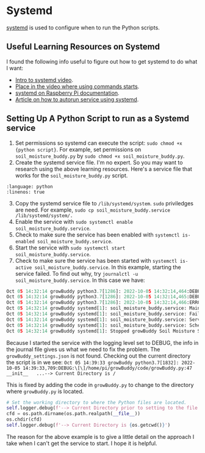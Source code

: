 # Systemd

[systemd](https://en.wikipedia.org/wiki/Systemd) is used to configure when to run the Python scripts.

## Useful Learning Resources on Systemd

I found the following info useful to figure out how to get systemd to do what I want:

- [Intro to systemd video](https://youtu.be/AtEqbYTLHfs?t=147).
- [Place in the video where using commands starts](https://youtu.be/AtEqbYTLHfs?t=230).
- [systemd on Raspberry Pi documentation](https://www.raspberrypi.org/documentation/linux/usage/systemd.md).
- [Article on how to autorun service using systemd](https://www.raspberrypi-spy.co.uk/2015/10/how-to-autorun-a-python-script-on-boot-using-systemd/).

## Setting Up A Python Script to run as a Systemd service

1. Set permissions so systemd can execute the script: `sudo chmod +x {python script}`.  For example, set permissions on  `soil_moisture_buddy.py` by `sudo chmod +x soil_moisture_buddy.py`.
2. Create the systemd service file.  I'm no expert.  So you may want to research using the above learning resources. Here's a service file that works for the `soil_moisture_buddy.py` script.

```{literalinclude} ../code/soil_moisture_buddy.service
:language: python
:linenos: true
```

3. Copy the systemd service file to `/lib/systemd/system`.  `sudo` priviledges are need.  For example, `sudo cp soil_moisture_buddy.service /lib/systemd/system/.`
4. Enable the service with `sudo systemctl enable soil_moisture_buddy.service`.
5. Check to make sure the service has been enabled with `systemctl is-enabled soil_moisture_buddy.service`.
6. Start the service with `sudo systemctl start soil_moisture_buddy.service`.
7. Check to make sure the service has been started with `systemctl is-active soil_moisture_buddy.service`.  In this example, starting the service failed.  To find out why, try `journalctl -u soil_moisture_buddy.service`.  In this case we have:

```python
Oct 05 14:32:14 growBuddy python3.7[1286]: 2022-10-05 14:32:14,464:DEBUG:\[\]/home/pi/growBuddy/code/growBuddy.py:44  __init__   ...-> Initializing growBuddy class for task readSoilMoisture
Oct 05 14:32:14 growBuddy python3.7[1286]: 2022-10-05 14:32:14,465:DEBUG:\[\]/home/pi/growBuddy/code/growBuddy.py:120  _read_settings   ...-> Reading in settings from growBuddy_settings.json file.
Oct 05 14:32:14 growBuddy python3.7[1286]: 2022-10-05 14:32:14,466:ERROR:\[\]/home/pi/growBuddy/code/growBuddy.py:50  __init__   ......Exiting due to Error: Could not open the settings file named growBuddy_settings.json
Oct 05 14:32:14 growBuddy systemd[1]: soil_moisture_buddy.service: Main process exited, code=exited, status=1/FAILURE
Oct 05 14:32:14 growBuddy systemd[1]: soil_moisture_buddy.service: Failed with result 'exit-code'.
Oct 05 14:32:14 growBuddy systemd[1]: soil_moisture_buddy.service: Service RestartSec=100ms expired, scheduling restart.
Oct 05 14:32:14 growBuddy systemd[1]: soil_moisture_buddy.service: Scheduled restart job, restart counter is at 5.
Oct 05 14:32:14 growBuddy systemd[1]: Stopped growBuddy Soil Moisture Service.
```

Because I started the service with the logging level set to DEBUG, the info in the journal file gives us what we need to fix the problem.  The `growBuddy_settings.json` is not found.  Checking out the current directory the script is in we see: `Oct 05 14:39:33 growBuddy python3.7[1832]: 2022-10-05 14:39:33,709:DEBUG:\[\]/home/pi/growBuddy/code/growBuddy.py:47  __init__   ...--> Current Directory is /`

This is fixed by adding the code in `growBuddy.py` to change to the directory where `growBuddy.py` is located.

```python
# Set the working directory to where the Python files are located.
self.logger.debug(f'--> Current Directory prior to setting to the file location is {os.getcwd()}')
cfd = os.path.dirname(os.path.realpath(__file__))
os.chdir(cfd)
self.logger.debug(f'--> Current Directory is {os.getcwd()}')
```

The reason for the above example is to give a little detail on the approach I take when I can't get the service to start.  I hope it is helpful.
